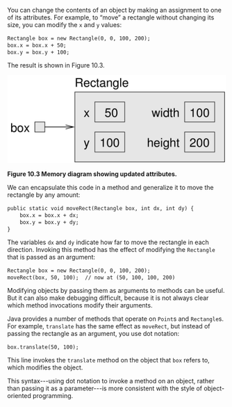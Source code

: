 You can change the contents of an object by making an assignment to one of its attributes. For example, to “move” a rectangle without changing its size, you can modify the `x` and `y` values:

```code
Rectangle box = new Rectangle(0, 0, 100, 200);
box.x = box.x + 50;
box.y = box.y + 100;
```

The result is shown in Figure 10.3.

![Figure 10.3 Memory diagram showing updated attributes.](figs/rectangle2.jpg)

**Figure 10.3 Memory diagram showing updated attributes.**


We can encapsulate this code in a method and generalize it to move the rectangle by any amount:

```code
public static void moveRect(Rectangle box, int dx, int dy) {
    box.x = box.x + dx;
    box.y = box.y + dy;
}
```

The variables `dx` and `dy` indicate how far to move the rectangle in each direction. Invoking this method has the effect of modifying the `Rectangle` that is passed as an argument:

```code
Rectangle box = new Rectangle(0, 0, 100, 200);
moveRect(box, 50, 100);  // now at (50, 100, 100, 200)
```


Modifying objects by passing them as arguments to methods can be useful. But it can also make debugging difficult, because it is not always clear which method invocations modify their arguments.

Java provides a number of methods that operate on `Point`s and `Rectangle`s. For example, `translate` has the same effect as `moveRect`, but instead of passing the rectangle as an argument, you use dot notation:

```code
box.translate(50, 100);
```

This line invokes the `translate` method on the object that `box` refers to, which modifies the object.


This syntax---using dot notation to invoke a method on an object, rather than passing it as a parameter---is more consistent with the style of object-oriented programming.
